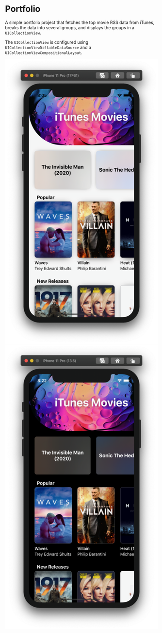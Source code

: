 # Portfolio
A simple portfolio project that fetches the top movie RSS data from iTunes, breaks the data into several groups, and displays the groups in a `UICollectionView`.

The `UICollectionView` is configured using `UICollectionViewDiffableDataSource` and a `UICollectionViewCompositionalLayout`.

![light mode image](https://github.com/zakdillon/Portfolio/blob/master/light_mode.png)
![dark mode image](https://github.com/zakdillon/Portfolio/blob/master/dark_mode.png)


